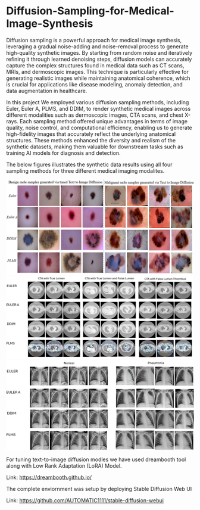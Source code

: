 # Diffusion-Sampling-for-Medical-Image-Synthesis

Diffusion sampling is a powerful approach for medical image synthesis, leveraging a gradual noise-adding and noise-removal process to generate high-quality synthetic images. By starting from random noise and iteratively refining it through learned denoising steps, diffusion models can accurately capture the complex structures found in medical data such as CT scans, MRIs, and dermoscopic images. This technique is particularly effective for generating realistic images while maintaining anatomical coherence, which is crucial for applications like disease modeling, anomaly detection, and data augmentation in healthcare.

In this project We employed various diffusion sampling methods, including Euler, Euler A, PLMS, and DDIM, to render synthetic medical images across different modalities such as dermoscopic images, CTA scans, and chest X-rays. Each sampling method offered unique advantages in terms of image quality, noise control, and computational efficiency, enabling us to generate high-fidelity images that accurately reflect the underlying anatomical structures. These methods enhanced the diversity and realism of the synthetic datasets, making them valuable for downstream tasks such as training AI models for diagnosis and detection.

The below figures illustrates the synthetic data results using all four sampling methods for three different medical imaging modalites.

![](Figures/Benign-Malignant-Mole-Samples.png)
![](Figures/TBAD_sampling_results.png)
![](Figures/xray_sampling_results.png)

For tuning text-to-image diffusion modles we have used dreambooth tool along with Low Rank Adaptation (LoRA) Model.

Link: https://dreambooth.github.io/

The complete enviornment was setup by deploying Stable Diffusion Web UI

Link: https://github.com/AUTOMATIC1111/stable-diffusion-webui



